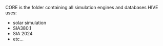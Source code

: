 CORE is the folder containing all simulation engines and databases HIVE uses:

- solar simulation
- SIA380.1
- SIA 2024
- etc...

